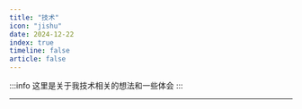```yaml
---
title: "技术"
icon: "jishu"
date: 2024-12-22
index: true
timeline: false
article: false
---
```


:::info
这里是关于我技术相关的想法和一些体会
:::

---
<Catalog />